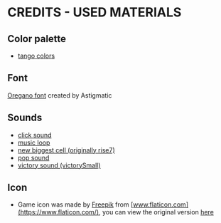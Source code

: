 
# CREDITS - USED MATERIALS

## Color palette

- [tango colors](https://sobac.com/sobac/tangocolors.htm)

## Font

[Oregano font](https://fonts.google.com/specimen/Oregano) created by Astigmatic

## Sounds

- [click sound](https://opengameart.org/content/menu-selection-click)
- [music loop](https://opengameart.org/content/menu-loop)
- [new biggest cell (originally rise7)](https://opengameart.org/content/level-up-power-up-coin-get-13-sounds)
- [pop sound](https://opengameart.org/content/bubbles-pop)
- [victory sound (victorySmall)](https://opengameart.org/content/8-bit-sound-fx)

## Icon

- Game icon was made by [Freepik](http://www.freepik.com/) from [www.flaticon.com](https://www.flaticon.com/), you can view the original version [here](https://www.flaticon.com/free-icon/cubes_1016502?term=number&page=1&position=96) 